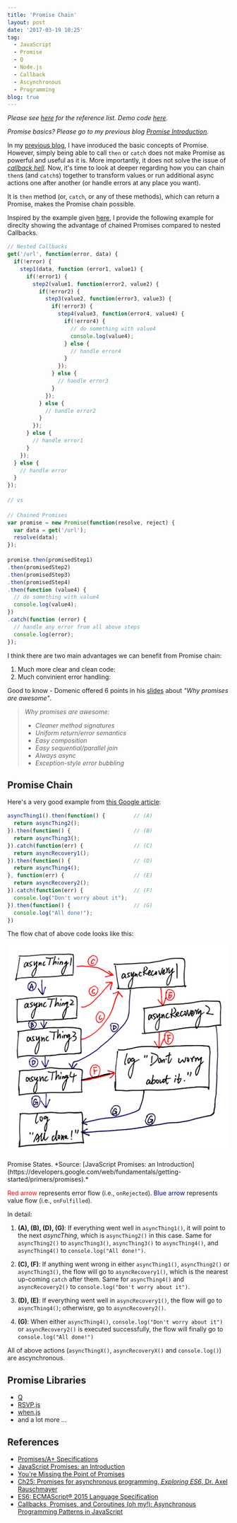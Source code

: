 ```yaml
---
title: 'Promise Chain'
layout: post
date: '2017-03-19 10:25'
tag:
  - JavaScript
  - Promise
  - Q
  - Node.js
  - Callback
  - Ascynchronous
  - Programming
blog: true
---
```


*Please see [here](#references) for the reference list. Demo code [here](https://github.com/fluency03/promise-blog).*


*Promise basics? Please go to my previous blog [Promise Introduction](http://fluency03.com/promise-introduction/).*

<div class="breaker"></div>


In my [previous blog](http://fluency03.com/promise-intoduction/), I have inroduced the basic concepts of Promise. However, simply being able to call `then` or `catch` does not make Promise as powerful and useful as it is. More importantly, it does not solve the issue of [*callback hell*](http://callbackhell.com/). Now, it's time to look at deeper regarding how you can chain `then`s (and `catch`s) together to transform values or run additional async actions one after another (or handle errors at any place you want).

It is `then` method (or, `catch`, or any of these methods), which can return a Promise, makes the Promise chain possible.

Inspired by the example given [here](https://github.com/kriskowal/q), I provide the following example for direclty showing the advantage of chained Promises compared to nested Callbacks.

```javascript
// Nested Callbacks
get('/url', function(error, data) {
  if(!error) {
    step1(data, function (error1, value1) {
      if(!error1) {
        step2(value1, function(error2, value2) {
          if(!error2) {
            step3(value2, function(error3, value3) {
              if(!error3) {
                step4(value3, function(error4, value4) {
                  if(!error4) {
                    // do something with value4
                    console.log(value4);
                  } else {
                    // handle error4
                  }
                });
              } else {
                // handle error3
              }
            });
          } else {
            // handle error2
          }
        });
      } else {
        // handle error1
      }
    });
  } else {
    // handle error
  }
});

// vs

// Chained Promises
var promise = new Promise(function(resolve, reject) {
  var data = get('/url');
  resolve(data);
});

promise.then(promisedStep1)
.then(promisedStep2)
.then(promisedStep3)
.then(promisedStep4)
.then(function (value4) {
  // do something with value4
  console.log(value4);
})
.catch(function (error) {
  // handle any error from all above steps
  console.log(error);
});

```

I think there are two main advantages we can benefit from Promise chain:
1. Much more clear and clean code:
2. Much convinient error handling:

Good to know - Domenic offered 6 points in his [slides](https://www.slideshare.net/domenicdenicola/callbacks-promises-and-coroutines-oh-my-the-evolution-of-asynchronicity-in-javascript) about *"Why promises are awesome"*.

> *Why promises are awesome:*
> - *Cleaner method signatures*
> - *Uniform return/error semantics*
> - *Easy composition*
> - *Easy sequential/parallel join*
> - *Always async*
> - *Exception-style error bubbling*



## Promise Chain

Here's a very good example from [this Google article](https://developers.google.com/web/fundamentals/getting-started/primers/promises):

```javascript
asyncThing1().then(function() {         // (A)
  return asyncThing2();
}).then(function() {                    // (B)
  return asyncThing3();
}).catch(function(err) {                // (C)
  return asyncRecovery1();
}).then(function() {                    // (D)
  return asyncThing4();
}, function(err) {                      // (E)
  return asyncRecovery2();
}).catch(function(err) {                // (F)
  console.log("Don't worry about it");
}).then(function() {                    // (G)
  console.log("All done!");
})
```

The flow chat of above code looks like this:

![](../assets/images/promise-chain.jpg)
<figcaption class="caption">Promise States. *Source: [JavaScript Promises: an Introduction](https://developers.google.com/web/fundamentals/getting-started/primers/promises).*</figcaption>


<span style="color:Red">Red arrow</span> represents error flow (i.e., `onRejected`). <span style="color:DarkBlue">Blue arrow</span> represents value flow (i.e., `onFulfilled`).

In detail:

1. **(A), (B), (D), (G)**: If everything went well in `asyncThing1()`, it will point to the next *asyncThing*, which is `asyncThing2()` in this case. Same for `asyncThing2()` to `asyncThing3()`, `asyncThing3()` to `asyncThing4()`, and `asyncThing4()` to `console.log("All done!")`.

2. **\(C\), (F)**: If anything went wrong in either `asyncThing1()`, `asyncThing2()` or `asyncThing3()`, the flow will go to `asyncRecovery1()`, which is the nearest up-coming `catch` after them. Same for `asyncThing4()` and `asyncRecovery2()` to `console.log("Don't worry about it")`.

3. **(D), (E)**: If everything went well in `asyncRecovery1()`, the flow will go to `asyncThing4()`; otherwisre, go to `asyncRecovery2()`.

4. **(G)**: When either `asyncThing4()`, `console.log("Don't worry about it")` or `asyncRecovery2()` is executed successfully, the flow will finally go to `console.log("All done!")`


All of above actions (`asyncThingX()`, `asyncRecoveryX()` and `console.log()`) are ascynchronous.



## Promise Libraries

- [Q](https://github.com/kriskowal/q)
- [RSVP.js](https://github.com/tildeio/rsvp.js)
- [when.js](https://github.com/cujojs/when)
- and a lot more ...




## References

- [Promises/A+ Specifications](https://promisesaplus.com/)
- [JavaScript Promises: an Introduction](https://developers.google.com/web/fundamentals/getting-started/primers/promises)
- [You're Missing the Point of Promises](https://blog.domenic.me/youre-missing-the-point-of-promises/)
- [Ch25: Promises for asynchronous programming, *Exploring ES6*, Dr. Axel Rauschmayer](http://exploringjs.com/es6/ch_promises.html)
- [ES6: ECMAScript® 2015 Language Specification](http://www.ecma-international.org/ecma-262/6.0/index.html#sec-promise-constructor)
- [Callbacks, Promises, and Coroutines (oh my!): Asynchronous Programming Patterns in JavaScript](https://www.slideshare.net/domenicdenicola/callbacks-promises-and-coroutines-oh-my-the-evolution-of-asynchronicity-in-javascript)
